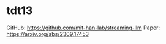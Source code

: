 # tdt13
GitHub: https://github.com/mit-han-lab/streaming-llm
Paper: https://arxiv.org/abs/2309.17453

